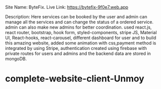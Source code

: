 Site Name: ByteFix.
Live Link: https://bytefix-9f0e7.web.app

Description: Here services can be booked by the user and admin can manage all the services and can change the status of a ordered service. admin can also make new admins for better coordination.
used
react.js,
react router,
bootstrap,
hook form,
styled-components,
stripe JS,
Material UI,
React-hooks,
react-carousel,
different dashboard for user and
to build this amazing website, added some animation with css,payment method is integrated by using Stripe, authentication created using firebase with private routes for users and admins and the backend data are stored in mongoDB.

# complete-website-client-Unmoy

